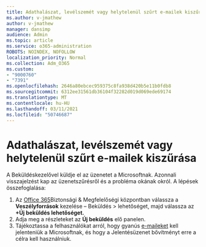 ```yaml
---
title: Adathalászat, levélszemét vagy helytelenül szűrt e-mailek kiszűrása
ms.author: v-jmathew
author: v-jmathew
manager: dansimp
audience: Admin
ms.topic: article
ms.service: o365-administration
ROBOTS: NOINDEX, NOFOLLOW
localization_priority: Normal
ms.collection: Adm_O365
ms.custom:
- "9000760"
- "7391"
ms.openlocfilehash: 2646a80ebcec959375c8fa938d420b5e11b0fdb8
ms.sourcegitcommit: 6312ee31561db36104f32282d019d069ede69174
ms.translationtype: MT
ms.contentlocale: hu-HU
ms.lasthandoff: 03/11/2021
ms.locfileid: "50746687"
---
```

# <a name="investigate-phishing-spam-or-incorrectly-filtered-email"></a>Adathalászat, levélszemét vagy helytelenül szűrt e-mailek kiszűrása

A Beküldéskezelővel küldje el az üzenetet a Microsoftnak. Azonnali visszajelzést kap az üzenetszűrésről és a probléma okának okról. A lépések összefoglalása:

1. Az [Office 365](https://go.microsoft.com/fwlink/p/?linkid=2077143)Biztonsági & Megfelelőségi központban válassza a **Veszélyforrások** kezelése – Beküldés  >  lehetőséget, majd válassza az **+Új beküldés lehetőséget.**
2. Adja meg a részleteket az **Új beküldés** elő panelen.
3. Tájékoztassa a felhasználókat arról, hogy gyanús [e-maileket](https://go.microsoft.com/fwlink/?linkid=2092385) kell jelenteniük a Microsoftnak, és hogy a Jelentésüzenet bővítményt erre a célra kell használniuk.
